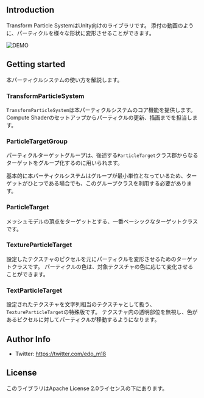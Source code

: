 ## Introduction

Transform Particle SystemはUnity向けのライブラリです。
添付の動画のように、パーティクルを様々な形状に変形させることができます。



![DEMO](./Images/demo.gif)




## Getting started

本パーティクルシステムの使い方を解説します。


### TransformParticleSystem

`TransformParticleSystem`は本パーティクルシステムのコア機能を提供します。
Compute Shaderのセットアップからパーティクルの更新、描画までを担当します。


### ParticleTargetGroup

パーティクルターゲットグループは、後述する`ParticleTarget`クラス郡からなるターゲットをグループ化するのに用いられます。

基本的に本パーティクルシステムはグループが最小単位となっているため、ターゲットがひとつである場合でも、このグループクラスを利用する必要があります。

### ParticleTarget

メッシュモデルの頂点をターゲットとする、一番ベーシックなターゲットクラスです。

### TextureParticleTarget

設定したテクスチャのピクセルを元にパーティクルを変形させるためのターゲットクラスです。
パーティクルの色は、対象テクスチャの色に応じて変化させることができます。


### TextParticleTarget

設定されたテクスチャを文字列相当のテクスチャとして扱う、`TextureParticleTarget`の特殊版です。
テクスチャ内の透明部位を無視し、色があるピクセルに対してパーティクルが移動するようになります。


## Author Info

- Twitter: https://twitter.com/edo_m18


## License

このライブラリはApache License 2.0ライセンスの下にあります。
